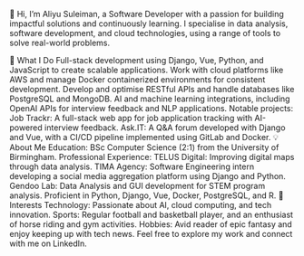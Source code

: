 👋 Hi, I’m Aliyu Suleiman, a Software Developer with a passion for building impactful solutions and continuously learning. I specialise in data analysis, software development, and cloud technologies, using a range of tools to solve real-world problems.

🔧 What I Do
Full-stack development using Django, Vue, Python, and JavaScript to create scalable applications.
Work with cloud platforms like AWS and manage Docker containerized environments for consistent development.
Develop and optimise RESTful APIs and handle databases like PostgreSQL and MongoDB.
AI and machine learning integrations, including OpenAI APIs for interview feedback and NLP applications.
Notable projects:
Job Trackr: A full-stack web app for job application tracking with AI-powered interview feedback.
Ask.IT: A Q&A forum developed with Django and Vue, with a CI/CD pipeline implemented using GitLab and Docker.
💡 About Me
Education: BSc Computer Science (2:1) from the University of Birmingham.
Professional Experience:
TELUS Digital: Improving digital maps through data analysis.
TIMA Agency: Software Engineering intern developing a social media aggregation platform using Django and Python.
Gendoo Lab: Data Analysis and GUI development for STEM program analysis.
Proficient in Python, Django, Vue, Docker, PostgreSQL, and R.
🌟 Interests
Technology: Passionate about AI, cloud computing, and tech innovation.
Sports: Regular football and basketball player, and an enthusiast of horse riding and gym activities.
Hobbies: Avid reader of epic fantasy and enjoy keeping up with tech news.
Feel free to explore my work and connect with me on LinkedIn.
